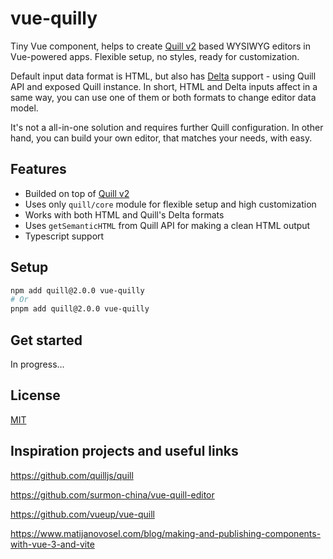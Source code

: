 # vue-quilly

Tiny Vue component, helps to create [Quill v2](https://quilljs.com/) based WYSIWYG editors in Vue-powered apps.
Flexible setup, no styles, ready for customization.

Default input data format is HTML, but also has [Delta](https://quilljs.com/docs/delta) support - using Quill API and exposed Quill instance.
In short, HTML and Delta inputs affect in a same way, you can use one of them or both formats to change editor data model.

It's not a all-in-one solution and requires further Quill configuration.
In other hand, you can build your own editor, that matches your needs, with easy.

## Features

- Builded on top of [Quill v2](https://github.com/quilljs/quill)
- Uses only `quill/core` module for flexible setup and high customization
- Works with both HTML and Quill's Delta formats
- Uses `getSemanticHTML` from Quill API for making a clean HTML output
- Typescript support

## Setup

```bash
npm add quill@2.0.0 vue-quilly
# Or
pnpm add quill@2.0.0 vue-quilly
```

## Get started

In progress...

## License

[MIT](https://choosealicense.com/licenses/mit/)

## Inspiration projects and useful links

https://github.com/quilljs/quill

https://github.com/surmon-china/vue-quill-editor

https://github.com/vueup/vue-quill

https://www.matijanovosel.com/blog/making-and-publishing-components-with-vue-3-and-vite
